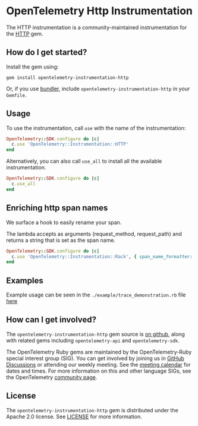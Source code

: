 # OpenTelemetry Http Instrumentation

The HTTP instrumentation is a community-maintained instrumentation for the [HTTP][http-home] gem.

## How do I get started?

Install the gem using:

```
gem install opentelemetry-instrumentation-http
```

Or, if you use [bundler][bundler-home], include `opentelemetry-instrumentation-http` in your `Gemfile`.

## Usage

To use the instrumentation, call `use` with the name of the instrumentation:

```ruby
OpenTelemetry::SDK.configure do |c|
  c.use 'OpenTelemetry::Instrumentation::HTTP'
end
```

Alternatively, you can also call `use_all` to install all the available instrumentation.

```ruby
OpenTelemetry::SDK.configure do |c|
  c.use_all
end
```

## Enriching http span names

We surface a hook to easily rename your span.

The lambda accepts as arguments (request_method, request_path) and returns a string that is set as the span name.

```ruby
OpenTelemetry::SDK.configure do |c|
  c.use 'OpenTelemetry::Instrumentation::Rack', { span_name_formatter: ->(request_method, request_path) { "HTTP #{request_method} #{request_path}" }
end
```

## Examples

Example usage can be seen in the `./example/trace_demonstration.rb` file [here](https://github.com/open-telemetry/opentelemetry-ruby-contrib/blob/main/instrumentation/http/example/trace_demonstration.rb)

## How can I get involved?

The `opentelemetry-instrumentation-http` gem source is [on github][repo-github], along with related gems including `opentelemetry-api` and `opentelemetry-sdk`.

The OpenTelemetry Ruby gems are maintained by the OpenTelemetry-Ruby special interest group (SIG). You can get involved by joining us in [GitHub Discussions][discussions-url] or attending our weekly meeting. See the [meeting calendar][community-meetings] for dates and times. For more information on this and other language SIGs, see the OpenTelemetry [community page][ruby-sig].

## License

The `opentelemetry-instrumentation-http` gem is distributed under the Apache 2.0 license. See [LICENSE][license-github] for more information.

[http-home]: https://github.com/httprb/http
[bundler-home]: https://bundler.io
[repo-github]: https://github.com/open-telemetry/opentelemetry-ruby
[license-github]: https://github.com/open-telemetry/opentelemetry-ruby-contrib/blob/main/LICENSE
[ruby-sig]: https://github.com/open-telemetry/community#ruby-sig
[community-meetings]: https://github.com/open-telemetry/community#community-meetings
[discussions-url]: https://github.com/open-telemetry/opentelemetry-ruby/discussions
